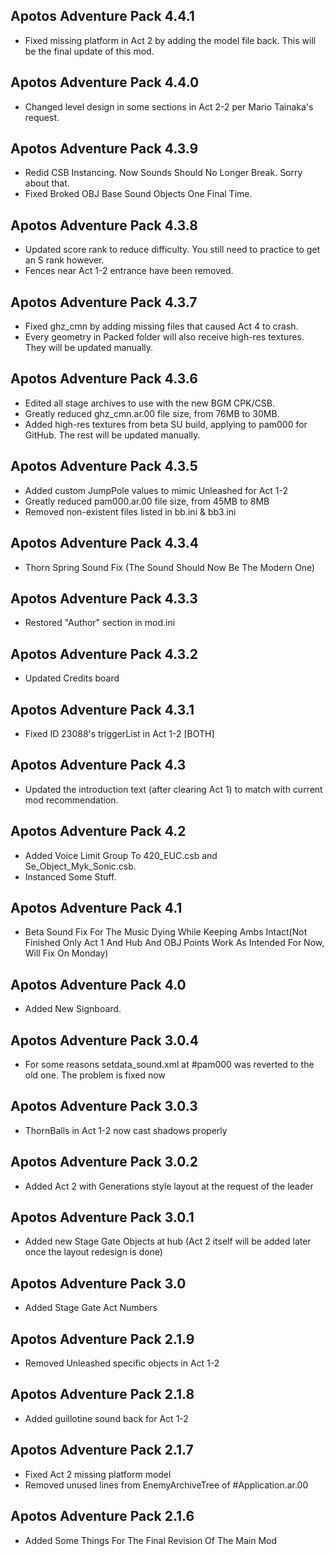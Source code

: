 ## Apotos Adventure Pack 4.4.1

- Fixed missing platform in Act 2 by adding the model file back. This will be the final update of this mod.


## Apotos Adventure Pack 4.4.0

- Changed level design in some sections in Act 2-2 per Mario Tainaka's request.


## Apotos Adventure Pack 4.3.9

- Redid CSB Instancing. Now Sounds Should No Longer Break. Sorry about that.
- Fixed Broked OBJ Base Sound Objects One Final Time.


## Apotos Adventure Pack 4.3.8

- Updated score rank to reduce difficulty. You still need to practice to get an S rank however.
- Fences near Act 1-2 entrance have been removed.


## Apotos Adventure Pack 4.3.7

- Fixed ghz_cmn by adding missing files that caused Act 4 to crash.
- Every geometry in Packed folder will also receive high-res textures. They will be updated manually.


## Apotos Adventure Pack 4.3.6

- Edited all stage archives to use with the new BGM CPK/CSB.
- Greatly reduced ghz_cmn.ar.00 file size, from 76MB to 30MB.
- Added high-res textures from beta SU build, applying to pam000 for GitHub. The rest will be updated manually.


## Apotos Adventure Pack 4.3.5

- Added custom JumpPole values to mimic Unleashed for Act 1-2
- Greatly reduced pam000.ar.00 file size, from 45MB to 8MB
- Removed non-existent files listed in bb.ini & bb3.ini


## Apotos Adventure Pack 4.3.4

- Thorn Spring Sound Fix (The Sound Should Now Be The Modern One)


## Apotos Adventure Pack 4.3.3

- Restored "Author" section in mod.ini


## Apotos Adventure Pack 4.3.2

- Updated Credits board


## Apotos Adventure Pack 4.3.1

- Fixed ID 23088's triggerList in Act 1-2 [BOTH]


## Apotos Adventure Pack 4.3

- Updated the introduction text (after clearing Act 1) to match with current mod recommendation.


## Apotos Adventure Pack 4.2

- Added Voice Limit Group To 420_EUC.csb and Se_Object_Myk_Sonic.csb.
- Instanced Some Stuff.


## Apotos Adventure Pack 4.1

- Beta Sound Fix For The Music Dying While Keeping Ambs Intact(Not Finished Only Act 1 And Hub And OBJ Points Work As Intended For Now, Will Fix On Monday)


## Apotos Adventure Pack 4.0

- Added New Signboard.


## Apotos Adventure Pack 3.0.4

- For some reasons setdata_sound.xml at #pam000 was reverted to the old one. The problem is fixed now


## Apotos Adventure Pack 3.0.3

- ThornBalls in Act 1-2 now cast shadows properly


## Apotos Adventure Pack 3.0.2


- Added Act 2 with Generations style layout at the request of the leader


## Apotos Adventure Pack 3.0.1

- Added new Stage Gate Objects at hub
(Act 2 itself will be added later once the layout redesign is done)


## Apotos Adventure Pack 3.0

- Added Stage Gate Act Numbers


## Apotos Adventure Pack 2.1.9

- Removed Unleashed specific objects in Act 1-2


## Apotos Adventure Pack 2.1.8

- Added guillotine sound back for Act 1-2


## Apotos Adventure Pack 2.1.7

- Fixed Act 2 missing platform model
- Removed unused lines from EnemyArchiveTree of #Application.ar.00


## Apotos Adventure Pack 2.1.6

- Added Some Things For The Final Revision Of The Main Mod